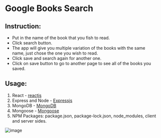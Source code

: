 # Google Books Search

## Instruction:

- Put in the name of the book that you fish to read.
- Click search button.
- The app will give you multiple variation of the books with the same name, just chose the one you wish to read.
- Click save and search again for another one.
- Click on save button to go to another page to see all of the books you saved.

## Usage:

1. React - [reactjs](https://reactjs.org/)
2. Express and Node - [Expressjs](https://expressjs.com/)
3. MongoDB - [MongoDB](https://www.mongodb.com/)
4. Mongoose - [Mongoose](https://mongoosejs.com/)
5. NPM Packages: package.json, package-lock.json, node_modules, client and server sides.

![image](https://user-images.githubusercontent.com/46870908/70548376-6d126380-1b40-11ea-8738-b14c92a3e168.png)
